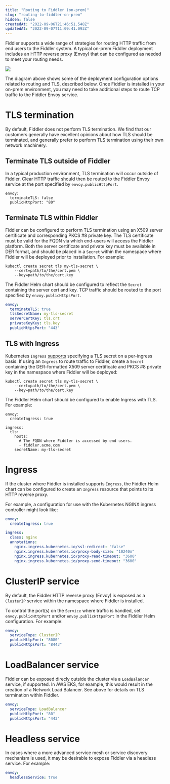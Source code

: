```yaml
---
title: "Routing to Fiddler (on-prem)"
slug: "routing-to-fiddler-on-prem"
hidden: false
createdAt: "2022-09-06T21:46:51.548Z"
updatedAt: "2022-09-07T11:09:41.093Z"
---
```

Fiddler supports a wide range of strategies for routing HTTP traffic from end users to the Fiddler system. A typical on-prem Fiddler deployment includes an HTTP reverse proxy (Envoy) that can be configured as needed to meet your routing needs.

![](https://files.readme.io/fd4b216-image.png)

The diagram above shows some of the deployment configuration options related to routing and TLS, described below. Once Fiddler is installed in your on-prem environment, you may need to take  additional steps to route TCP traffic to the Fiddler Envoy service.

# TLS termination

By default, Fiddler does not perform TLS termination. We find that our customers generally have excellent opinions about how TLS should be terminated, and generally prefer to perform TLS termination using their own network machinery.

## Terminate TLS outside of Fiddler

In a typical production environment, TLS termination will occur outside of Fiddler. Clear HTTP traffic should then be routed to the Fiddler Envoy service at the port specified by `envoy.publicHttpPort`. 

```
envoy:
  terminateTLS: false
  publicHttpPort: "80"
```

## Terminate TLS within Fiddler

Fiddler can be configured to perform TLS termination using an X509 server certificate and corresponding PKCS #8 private key. The TLS certificate must be valid for the FQDN via which end-users will access the Fiddler platform. Both the server certificate and private key must be available in DER format, and should be placed in a `Secret` within the namespace where Fiddler will be deployed prior to installation. For example:

```
kubectl create secret tls my-tls-secret \
    --cert=path/to/the/cert.pem \
    --key=path/to/the/cert.key
```



The Fiddler Helm chart should be configured to reflect the `Secret` containing the server cert and key. TCP traffic should be routed to the port specified by `envoy.publicHttpsPort`.

```yaml
envoy:
  terminateTLS: true
  tlsSecretName: my-tls-secret
  serverCertKey: tls.crt
  privateKeyKey: tls.key
  publicHttpsPort: "443"
```



## TLS with Ingress

Kubernetes `Ingress` [supports](https://kubernetes.io/docs/concepts/services-networking/ingress/#tls) specifying a TLS secret on a per-ingress basis. If using an `Ingress` to route traffic to Fiddler, create a `Secret` containing the DER-formatted X509 server certificate and PKCS #8 private key in the namespace where Fiddler will be deployed:

```
kubectl create secret tls my-tls-secret \
    --cert=path/to/the/cert.pem \
    --key=path/to/the/cert.key
```



The Fiddler Helm chart should be configured to enable Ingress with TLS. For example:

```
envoy:
  createIngress: true

ingress:
  tls:
    hosts:
      # The FQDN where Fiddler is accessed by end users.
      - fiddler.acme.com
    secretName: my-tls-secret
```



# Ingress

If the cluster where Fiddler is installed supports `Ingress`, the Fiddler Helm chart can be configured to create an `Ingress` resource that points to its HTTP reverse proxy.

For example, a configuration for use with the Kubernetes NGINX ingress controller might look like:

```yaml
envoy:
  createIngress: true

ingress:
  class: nginx
  annotations:
    nginx.ingress.kubernetes.io/ssl-redirect: "false"
    nginx.ingress.kubernetes.io/proxy-body-size: "10240m"
    nginx.ingress.kubernetes.io/proxy-read-timeout: "3600"
    nginx.ingress.kubernetes.io/proxy-send-timeout: "3600"
```



# ClusterIP service

By default, the Fiddler HTTP reverse proxy (Envoy) is exposed as a `ClusterIP` service within the namespace where Fiddler is installed.

To control the port(s) on the `Service` where traffic is handled, set `envoy.publicHttpPort` and/or `envoy.publicHttpsPort` in the Fiddler Helm configuration. For example:

```yaml
envoy:
  serviceType: ClusterIP
  publicHttpPort: "8080"
  publicHttpsPort: "8443"
```



# LoadBalancer service

Fiddler can be exposed direcly outside the cluster via a `LoadBalancer` service, if supported. In AWS EKS, for example, this would result in the creation of a Network Load Balancer. See above for details on TLS termination within Fiddler.

```yaml
envoy:
  serviceType: LoadBalancer
  publicHttpPort: "80"
  publicHttpsPort: "443"
```



# Headless service

In cases where a more advanced service mesh or service discovery mechanism is used, it may be desirable to expose Fiddler via a headless service. For example:

```yaml
envoy:
  headlessService: true
```